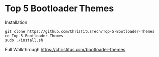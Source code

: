 # Top 5 Bootloader Themes
 
Installation

```
git clone https://github.com/ChrisTitusTech/Top-5-Bootloader-Themes
cd Top-5-Bootloader-Themes
sudo ./install.sh
```

Full Walkthrough <https://christitus.com/bootloader-themes>
